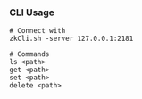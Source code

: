 ### CLI Usage

    # Connect with
    zkCli.sh -server 127.0.0.1:2181

    # Commands
    ls <path>
    get <path>
    set <path> 
    delete <path>
